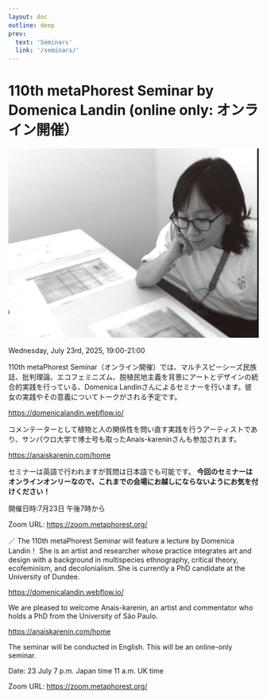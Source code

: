 ```yaml
---
layout: doc
outline: deep
prev:
  text: 'Seminars'
  link: '/seminars/'
---
```


# 110th metaPhorest Seminar by Domenica Landin (online only: オンライン開催）

![](/public/seminars/109/109.png)

Wednesday, July 23rd, 2025, 19:00-21:00

110th metaPhorest Seminar（オンライン開催）では、マルチスピーシーズ民族誌、批判理論、エコフェミニズム、脱植民地主義を背景にアートとデザインの統合的実践を行っている、Domenica Landinさんによるセミナーを行います。彼女の実践やその意義についてトークがされる予定です。

https://domenicalandin.webflow.io/


コメンテーターとして植物と人の関係性を問い直す実践を行うアーティストであり、サンパウロ大学で博士号も取ったAnais-kareninさんも参加されます。

https://anaiskarenin.com/home


セミナーは英語で行われますが質問は日本語でも可能です。
**今回のセミナーはオンラインオンリーなので、これまでの会場にお越しにならないようにお気を付けください！**

開催日時:7月23日 午後7時から

Zoom URL: https://zoom.metaphorest.org/


／
The 110th metaPhorest Seminar will feature a lecture by Domenica Landin！
She is an artist and researcher whose practice integrates art and design with a background in multispecies ethnography, critical theory, ecofeminism, and decolonialism. She is currently a PhD candidate at the University of Dundee.

https://domenicalandin.webflow.io/


We are pleased to welcome Anais-karenin, an artist and commentator who holds a PhD from the University of São Paulo.

https://anaiskarenin.com/home


The seminar will be conducted in English. This will be an online-only seminar.

Date: 23 July 7 p.m. Japan time
11 a.m. UK time

Zoom URL: https://zoom.metaphorest.org/
